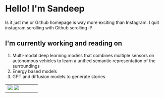 # Hello! I'm Sandeep
Is it just me or Github homepage is way more exciting than Instagram. I quit instagram scrolling with Github scrolling :P 

<!--
**sandeepnmenon/sandeepnmenon** is a ✨ _special_ ✨ repository because its `README.md` (this file) appears on your GitHub profile.

Here are some ideas to get you started:

- 🔭 I’m currently working on ...
- 🌱 I’m currently learning ...
- 👯 I’m looking to collaborate on ...
- 🤔 I’m looking for help with ...
- 💬 Ask me about ...
- 📫 How to reach me: ...
- 😄 Pronouns: ...
- ⚡ Fun fact: ...
-->

## I'm currently working and reading on
1. Multi-modal deep learning models that combines multiple sensors on autonomous vehicles to learn a unified semantic representation of the surroundings
1. Energy based models
1. GPT and diffusion models to generate stories

<table>
<tr><td valign="top" width="50%">
<img src="https://github-readme-stats.vercel.app/api?username=sandeepnmenon&count_private=true&show_icons=true&theme=transparent&hide_rank=true&custom_title=Github%20Stats" />
<img src="https://github-readme-stats.vercel.app/api/top-langs/?username=sandeepnmenon&hide=css,jupyter%20notebook&layout=compact&theme=transparent&langs_count=8"/>  
</td></tr></table>

<!--
<p align="left"> <a href="https://github.com/ryo-ma/github-profile-trophy"><img src="https://github-profile-trophy.vercel.app/?username=sandeepnmenon&no-bg=true" alt="sandeepnmenon" /></a> </p>
-->


